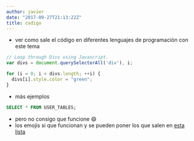 ```yaml
---
author: javier
date: "2017-09-27T21:13:22Z"
title: codigo
---
```



* ver como sale el código en diferentes lenguajes de programación con este tema

```javascript
// Loop through Divs using Javascript.
var divs = document.querySelectorAll('div'), i;

for (i = 0; i < divs.length; ++i) {
  divs[i].style.color = "green";
}
```

* más ejemplos

```sql
SELECT * FROM USER_TABLES;
```

* pero no consigo que funcione :smile:
* los emojis si que funcionan y se pueden poner los que salen en [esta lista](https://www.webpagefx.com/tools/emoji-cheat-sheet/)